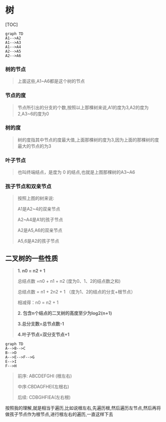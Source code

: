 # 树

[TOC]



```mermaid
graph TD
A1-->A2
A1-->A3
A1-->A4
A2-->A5
A2-->A6
```





### 树的节点

> 上面这些,A1~A6都是这个树的节点

### 节点的度

> 节点所引出的分支的个数,按照以上那棵树来说,A1的度为3,A2的度为2,A3~6的度为0

### 树的度

> 树的度指其中节点的度最大值,上面那棵树的度为3,因为上面的那棵树的度最大的节点的为3

### 叶子节点

> 也叫终端结点，是度为 0 的结点,也就是上图那棵树的A3~A6

### 孩子节点和双亲节点

> 按照上图的树来说:
>
> A1是A2~4的双亲节点
>
> A2~A4是A1的孩子节点
>
> A2是A5,A6的双亲节点
>
> A5,6是A2的孩子节点





## 二叉树的一些性质

>  **1. n0 = n2 + 1**
>
> 总结点数 =n0 + n1 + n2 (度为0、1、2的结点数之和)
>
> 总结点数 = n1 + 2n2 + 1 （度为1、2的结点的分支+根节点）
>
> 相减得：n0 = n2 + 1
>
>  **2. 包含n个结点的二叉树的高度至少为log2(n+1)**
>
> **3.总分支数=总节点数-1**
>
> **4.叶子节点=双分支节点+1**





```mermaid
graph TD
A-->B-->C
B-->D
A-->E-->F-->G
E-->I
F-->H
```





> 前序: ABCDEFGHI  (根左右)
>
> 中序:CBDAGFHEI(左根右)
>
> 后续: CDBGHFIEA(左右根)



按照我的理解,就是相当于遍历,比如说根左右,先遍历根,然后遍历左节点,然后再将做孩子节点作为根节点,进行根左右的遍历,一直这样下去
